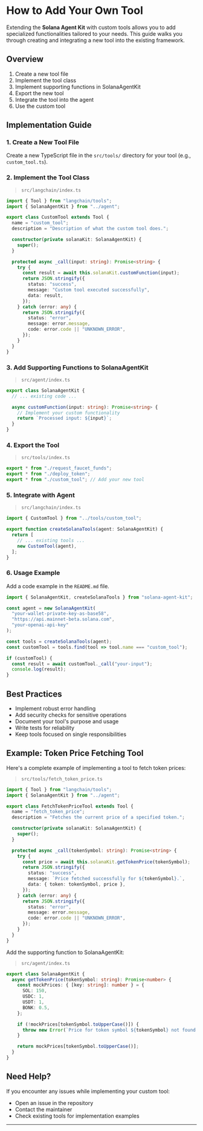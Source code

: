 # How to Add Your Own Tool

Extending the **Solana Agent Kit** with custom tools allows you to add specialized functionalities tailored to your needs. This guide walks you through creating and integrating a new tool into the existing framework.

## Overview

1. Create a new tool file
2. Implement the tool class
3. Implement supporting functions in SolanaAgentKit
4. Export the new tool
5. Integrate the tool into the agent
6. Use the custom tool

## Implementation Guide

### 1. Create a New Tool File

Create a new TypeScript file in the `src/tools/` directory for your tool (e.g., `custom_tool.ts`).

### 2. Implement the Tool Class
> `src/langchain/index.ts`
```typescript:src/langchain/index.ts
import { Tool } from "langchain/tools";
import { SolanaAgentKit } from "../agent";

export class CustomTool extends Tool {
  name = "custom_tool";
  description = "Description of what the custom tool does.";

  constructor(private solanaKit: SolanaAgentKit) {
    super();
  }

  protected async _call(input: string): Promise<string> {
    try {
      const result = await this.solanaKit.customFunction(input);
      return JSON.stringify({
        status: "success",
        message: "Custom tool executed successfully",
        data: result,
      });
    } catch (error: any) {
      return JSON.stringify({
        status: "error",
        message: error.message,
        code: error.code || "UNKNOWN_ERROR",
      });
    }
  }
}
```

### 3. Add Supporting Functions to SolanaAgentKit
> `src/agent/index.ts`
```typescript:src/agent/index.ts
export class SolanaAgentKit {
  // ... existing code ...

  async customFunction(input: string): Promise<string> {
    // Implement your custom functionality
    return `Processed input: ${input}`;
  }
}
```

### 4. Export the Tool
> `src/tools/index.ts`
```typescript:src/tools/index.ts
export * from "./request_faucet_funds";
export * from "./deploy_token";
export * from "./custom_tool"; // Add your new tool
```

### 5. Integrate with Agent
> `src/langchain/index.ts`
```typescript:src/langchain/index.ts
import { CustomTool } from "../tools/custom_tool";

export function createSolanaTools(agent: SolanaAgentKit) {
  return [
    // ... existing tools ...
    new CustomTool(agent),
  ];
}
```

### 6. Usage Example

Add a code example in the `README.md` file.

```typescript
import { SolanaAgentKit, createSolanaTools } from "solana-agent-kit";

const agent = new SolanaAgentKit(
  "your-wallet-private-key-as-base58",
  "https://api.mainnet-beta.solana.com",
  "your-openai-api-key"
);

const tools = createSolanaTools(agent);
const customTool = tools.find(tool => tool.name === "custom_tool");

if (customTool) {
  const result = await customTool._call("your-input");
  console.log(result);
}
```

## Best Practices

- Implement robust error handling
- Add security checks for sensitive operations
- Document your tool's purpose and usage
- Write tests for reliability
- Keep tools focused on single responsibilities

## Example: Token Price Fetching Tool

Here's a complete example of implementing a tool to fetch token prices:
> `src/tools/fetch_token_price.ts`
```typescript:src/tools/fetch_token_price.ts
import { Tool } from "langchain/tools";
import { SolanaAgentKit } from "../agent";

export class FetchTokenPriceTool extends Tool {
  name = "fetch_token_price";
  description = "Fetches the current price of a specified token.";

  constructor(private solanaKit: SolanaAgentKit) {
    super();
  }

  protected async _call(tokenSymbol: string): Promise<string> {
    try {
      const price = await this.solanaKit.getTokenPrice(tokenSymbol);
      return JSON.stringify({
        status: "success",
        message: `Price fetched successfully for ${tokenSymbol}.`,
        data: { token: tokenSymbol, price },
      });
    } catch (error: any) {
      return JSON.stringify({
        status: "error",
        message: error.message,
        code: error.code || "UNKNOWN_ERROR",
      });
    }
  }
}
```

Add the supporting function to SolanaAgentKit:
> `src/agent/index.ts`
```typescript:src/agent/index.ts
export class SolanaAgentKit {
  async getTokenPrice(tokenSymbol: string): Promise<number> {
    const mockPrices: { [key: string]: number } = {
      SOL: 150,
      USDC: 1,
      USDT: 1,
      BONK: 0.5,
    };

    if (!mockPrices[tokenSymbol.toUpperCase()]) {
      throw new Error(`Price for token symbol ${tokenSymbol} not found.`);
    }

    return mockPrices[tokenSymbol.toUpperCase()];
  }
}
```

## Need Help?

If you encounter any issues while implementing your custom tool:

- Open an issue in the repository
- Contact the maintainer
- Check existing tools for implementation examples

---
